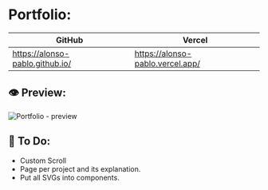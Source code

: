 # Portfolio:

GitHub | Vercel
--- | ---
 https://alonso-pablo.github.io/ | https://alonso-pablo.vercel.app/

## 👁 Preview:
![Portfolio - preview](https://github.com/Alonso-Pablo/Alonso-Pablo.github.io/blob/main/public/preview.png)

## 📌 To Do:
* Custom Scroll
* Page per project and its explanation.
* Put all SVGs into components.
